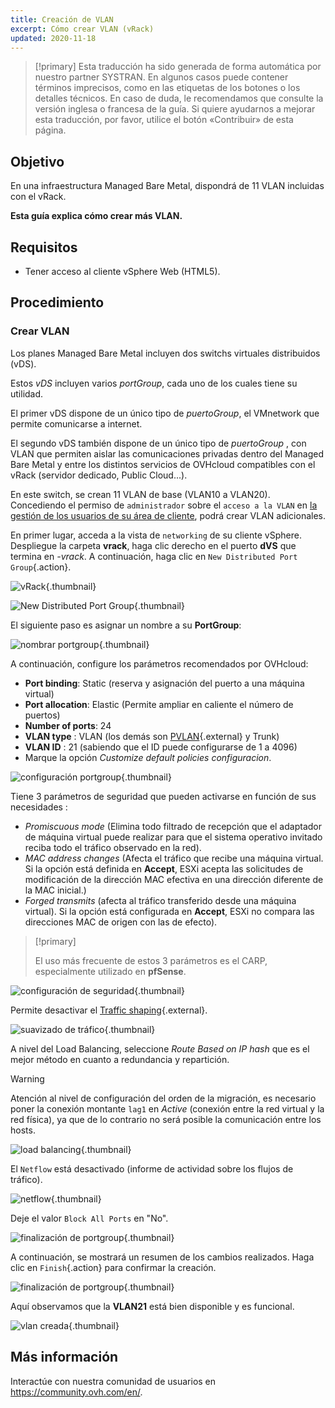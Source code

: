 ```yaml
---
title: Creación de VLAN
excerpt: Cómo crear VLAN (vRack)
updated: 2020-11-18
---
```


> [!primary]
> Esta traducción ha sido generada de forma automática por nuestro partner SYSTRAN. En algunos casos puede contener términos imprecisos, como en las etiquetas de los botones o los detalles técnicos. En caso de duda, le recomendamos que consulte la versión inglesa o francesa de la guía. Si quiere ayudarnos a mejorar esta traducción, por favor, utilice el botón «Contribuir» de esta página.
>

## Objetivo

En una infraestructura Managed Bare Metal, dispondrá de 11 VLAN incluidas con el vRack.

**Esta guía explica cómo crear más VLAN.**

## Requisitos

- Tener acceso al cliente vSphere Web (HTML5).

## Procedimiento

### Crear VLAN

Los planes Managed Bare Metal incluyen dos switchs virtuales distribuidos (vDS). 

Estos *vDS* incluyen varios *portGroup*, cada uno de los cuales tiene su utilidad.

El primer vDS dispone de un único tipo de *puertoGroup*, el VMnetwork que permite comunicarse a internet.

El segundo vDS también dispone de un único tipo de *puertoGroup* , con VLAN que permiten aislar las comunicaciones privadas dentro del Managed Bare Metal y entre los distintos servicios de OVHcloud compatibles con el vRack (servidor dedicado, Public Cloud...). 

En este switch, se crean 11 VLAN de base (VLAN10 a VLAN20). Concediendo el permiso de `administrador` sobre el `acceso a la VLAN` en [la gestión de los usuarios de su área de cliente](manager-ovhcloud#usuarios.), podrá crear VLAN adicionales.

En primer lugar, acceda a la vista de `networking` de su cliente vSphere. Despliegue la carpeta **vrack**, haga clic derecho en el puerto **dVS** que termina en *-vrack*. A continuación, haga clic en `New Distributed Port Group`{.action}.

![vRack](07network.png){.thumbnail}

![New Distributed Port Group](08network1.png){.thumbnail}

El siguiente paso es asignar un nombre a su **PortGroup**:

![nombrar portgroup](09network2.png){.thumbnail}

A continuación, configure los parámetros recomendados por OVHcloud:

- **Port binding**: Static (reserva y asignación del puerto a una máquina virtual)
- **Port allocation**: Elastic (Permite ampliar en caliente el número de puertos)
- **Number of ports**: 24
- **VLAN type** : VLAN (los demás son [PVLAN](https://kb.vmware.com/s/article/1010691){.external} y Trunk)
- **VLAN ID** : 21 (sabiendo que el ID puede configurarse de 1 a 4096)
- Marque la opción *Customize default policies configuracion*.

![configuración portgroup](10network3.png){.thumbnail}

Tiene 3 parámetros de seguridad que pueden activarse en función de sus necesidades : 

- *Promiscuous mode* (Elimina todo filtrado de recepción que el adaptador de máquina virtual puede realizar para que el sistema operativo invitado reciba todo el tráfico observado en la red).
- *MAC address changes* (Afecta el tráfico que recibe una máquina virtual. Si la opción está definida en **Accept**, ESXi acepta las solicitudes de modificación de la dirección MAC efectiva en una dirección diferente de la MAC inicial.)
- *Forged transmits* (afecta al tráfico transferido desde una máquina virtual). Si la opción está configurada en **Accept**, ESXi no compara las direcciones MAC de origen con las de efecto).

> [!primary]
>
> El uso más frecuente de estos 3 parámetros es el CARP, especialmente utilizado en **pfSense**.
> 

![configuración de seguridad](11network4.png){.thumbnail}

Permite desactivar el [Traffic shaping](https://docs.vmware.com/en/VMware-vSphere/6.5/com.vmware.vsphere.networking.doc/GUID-CF01515C-8525-4424-92B5-A982489BACE2.html){.external}.

![suavizado de tráfico](12network5.png){.thumbnail}

A nivel del Load Balancing, seleccione *Route Based on IP hash* que es el mejor método en cuanto a redundancia y repartición.

> [!warning]
>
> Atención al nivel de configuración del orden de la migración, es necesario poner la conexión montante `lag1` en *Active* (conexión entre la red virtual y la red física), ya que de lo contrario no será posible la comunicación entre los hosts.
>

![load balancing](13network6.png){.thumbnail}

El `Netflow` está desactivado (informe de actividad sobre los flujos de tráfico).

![netflow](14network7.png){.thumbnail}

Deje el valor `Block All Ports` en "No".

![finalización de portgroup](15network9.png){.thumbnail}

A continuación, se mostrará un resumen de los cambios realizados. Haga clic en `Finish`{.action} para confirmar la creación.

![finalización de portgroup](16network10.png){.thumbnail}

Aquí observamos que la **VLAN21** está bien disponible y es funcional.

![vlan creada](17network11.png){.thumbnail}

## Más información

Interactúe con nuestra comunidad de usuarios en <https://community.ovh.com/en/>.
